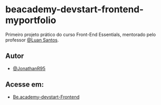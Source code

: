 # beacademy-devstart-frontend-myportfolio

Primeiro projeto prático do curso Front-End Essentials, mentorado pelo professor [@Luan Santos](https://github.com/lnmont).

## Autor

- [@JonathanR95](https://github.com/JonathanR95)


## Acesse em:

 - [Be.academy-devstart-Frontend](  https://jonathanr95.github.io/beacademy-devstart-frontend-myportfolio/)
 